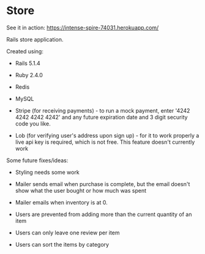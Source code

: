 # Store
See it in action: https://intense-spire-74031.herokuapp.com/

Rails store application.

Created using:

* Rails 5.1.4

* Ruby 2.4.0

* Redis

* MySQL

* Stripe (for receiving payments) - to run a mock payment, enter '4242 4242 4242 4242' and any future expiration date and 3 digit security code you like.

* Lob (for verifying user's address upon sign up) - for it to work properly a live api key is required, which is not free. This feature doesn't currently work

Some future fixes/ideas:

* Styling needs some work

* Mailer sends email when purchase is complete, but the email doesn't show what the user bought or how much was spent

* Mailer emails when inventory is at 0.

* Users are prevented from adding more than the current quantity of an item

* Users can only leave one review per item

* Users can sort the items by category
